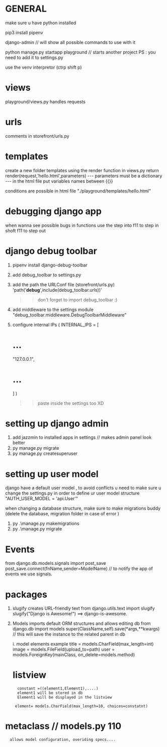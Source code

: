 # GENERAL

make sure u have python installed

pip3 install pipenv

django-admin // will show all possible commands to use with it

python manage.py startapp playground // starts another project
PS : you need to add it to settings.py

use the venv interpretor (ctrp shift p)

# views

playground/views.py
handles requests

# urls

comments in storefront/urls.py

# templates

create a new folder templates
using the render function in views.py
return render(request,'hello.html',parameters)
--- parameters must be a dictionary
--- in the html file put variables names between {{}}

conditions are possible in html file "./playground/templates/hello.html"

# debugging django app

when wanna see possible bugs in functions use the step into
f11 to step in
shoft f11 to step out

# django debug toolbar

1. pipenv install django-debug-toolbar
2. add debug_toolbar to settings.py
3. add the path the URLConf file (storefront/urls.py)
   'path('**debug**',include(debug_toolbar.urls))'
   > > don't forget to import debug_toolbar :)
4. add middleware to the settings module
   "debug_toolbar.middleware.DebugToolbarMiddleware"

5. configure internal IPs
   (
   INTERNAL_IPS = [
   # ...
   "127.0.0.1",
   # ...
   ]
   )
   > > paste inside the settings too XD

# setting up django admin

1. add jazzmin to installed apps in settings
   // makes admin panel look better
2. py manage.py migrate
3. py manage.py createsuperuser

# setting up user model

django have a default user model , to avoid conflicts u need to make sure u change the settings.py in order to define ur user model structure
"AUTH_USER_MODEL = 'api.User'"

when changing a database structure, make sure to make migrations buddy (delete the database, migration folder in case of error )

1. py .\manage.py makemigrations
2. py .\manage.py migrate

# Events

from django.db.models.signals import post_save
post_save.connect(fnName,sender=ModelName)
// to notify the app of events we use signals.

# packages

1.  slugify
    creates URL-friendly text
    from django.utils.text import slugify
    slugify("Django is Awesome!") ==> django-is-awesome.

2.  Models
    imports default ORM structures and allows editing db
    from django.db import models
    super(ClassName,self).save(\*args,\*\*kwargs)  
    // this will save the instance to the related parent in db

    i. model elements example
    title = models.CharField(max_length=int)
    image = models.FileField(upload_to=path)
    user = models.ForeignKey(mainClass, on_delete=models.method)

    # listview

          constant =((element1,Element1),....)
          element1 will be stored in db
          Element1 will be displayed in the listview

         element= models.CharField(max_length=10, choices=constatnt)

# metaclass // models.py 110

      allows model configuration, overiding specs....
